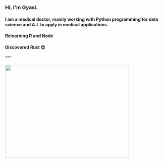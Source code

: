 
### Hi, I'm Gyasi. 
#### I am a medical doctor, mainly working with Python programming for data science and A.I. to apply in medical applications.
#### Relearning R and Node
#### Discovered Rust :heart_eyes:
"""

<a href="https://wakatime.com"><img src="https://wakatime.com/share/@2e436bf8-ae76-4231-9a26-f43c18a1e56c/12171c68-000e-47eb-873b-c16b6bff1377.png" width="400" height="300" /></a>
<!--
**gyasis/gyasis** is a ✨ _special_ ✨ repository because its `README.md` (this file) appears on your GitHub profile.

Here are some ideas to get you started:

- 🔭 I’m currently working on ...
- 🌱 I’m currently learning ...
- 👯 I’m looking to collaborate on ...
- 🤔 I’m looking for help with ...
- 💬 Ask me about ...
- 📫 How to reach me: ...
- 😄 Pronouns: ...
- ⚡ Fun fact: ...
-->
